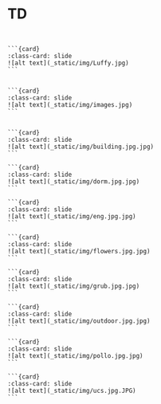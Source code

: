 # TD

<div id="slideshow">

```{include} _static/buttons.html
```


````{card-carousel} 2

```{card} 
:class-card: slide
![alt text](_static/img/Luffy.jpg) 
```


```{card} 
:class-card: slide
![alt text](_static/img/images.jpg)
```


```{card} 
:class-card: slide
![alt text](_static/img/building.jpg.jpg)
```

```{card} 
:class-card: slide
![alt text](_static/img/dorm.jpg.jpg)
```

```{card} 
:class-card: slide
![alt text](_static/img/eng.jpg.jpg)
```

```{card} 
:class-card: slide
![alt text](_static/img/flowers.jpg.jpg)
```

```{card} 
:class-card: slide
![alt text](_static/img/grub.jpg.jpg)
```

```{card} 
:class-card: slide
![alt text](_static/img/outdoor.jpg.jpg)
```

```{card} 
:class-card: slide
![alt text](_static/img/pollo.jpg.jpg)
```

```{card} 
:class-card: slide
![alt text](_static/img/ucs.jpg.JPG)
```


````
</div>
